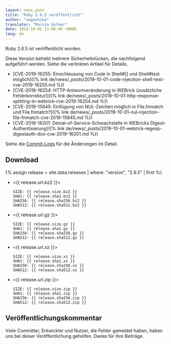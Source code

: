 ```yaml
---
layout: news_post
title: "Ruby 2.6.5 veröffentlicht"
author: "nagachika"
translator: "Marvin Gülker"
date: 2019-10-01 11:00:00 +0000
lang: de
---
```


Ruby 2.6.5 ist veröffentlicht worden.

Diese Version behebt mehrere Sicherheitslücken, die nachfolgend
aufgeführt werden. Siehe die verlinkten Artikel für Details.

* [CVE-2019-16255: Einschleusung von Code in Shell#[] und Shell#test möglich]({% link de/news/_posts/2019-10-01-code-injection-shell-test-cve-2019-16255.md %})
* [CVE-2019-16254: HTTP-Antwortveränderung in WEBrick (zusätzliche Fehlerkorrektur)]({% link de/news/_posts/2019-10-01-http-response-splitting-in-webrick-cve-2019-16254.md %})
* [CVE-2019-15845: Einfügung von NUL-Zeichen möglich in File.fnmatch und File.fnmatch?]({% link de/news/_posts/2019-10-01-nul-injection-file-fnmatch-cve-2019-15845.md %})
* [CVE-2019-16201: Denial-of-Service-Schwachstelle in WEBricks Digest-Authentisierung]({% link de/news/_posts/2019-10-01-webrick-regexp-digestauth-dos-cve-2019-16201.md %})

Siehe die [Commit-Logs](https://github.com/ruby/ruby/compare/v2_6_4...v2_6_5) für die Änderungen im Detail.

## Download

{% assign release = site.data.releases | where: "version", "2.6.5" | first %}

* <{{ release.url.bz2 }}>

      SIZE: {{ release.size.bz2 }}
      SHA1: {{ release.sha1.bz2 }}
      SHA256: {{ release.sha256.bz2 }}
      SHA512: {{ release.sha512.bz2 }}

* <{{ release.url.gz }}>

      SIZE: {{ release.size.gz }}
      SHA1: {{ release.sha1.gz }}
      SHA256: {{ release.sha256.gz }}
      SHA512: {{ release.sha512.gz }}

* <{{ release.url.xz }}>

      SIZE: {{ release.size.xz }}
      SHA1: {{ release.sha1.xz }}
      SHA256: {{ release.sha256.xz }}
      SHA512: {{ release.sha512.xz }}

* <{{ release.url.zip }}>

      SIZE: {{ release.size.zip }}
      SHA1: {{ release.sha1.zip }}
      SHA256: {{ release.sha256.zip }}
      SHA512: {{ release.sha512.zip }}

## Veröffentlichungskommentar

Viele Committer, Entwickler und Nutzer, die Fehler gemeldet haben,
haben uns bei dieser Veröffentlichung geholfen.
Danke für ihre Beiträge.
